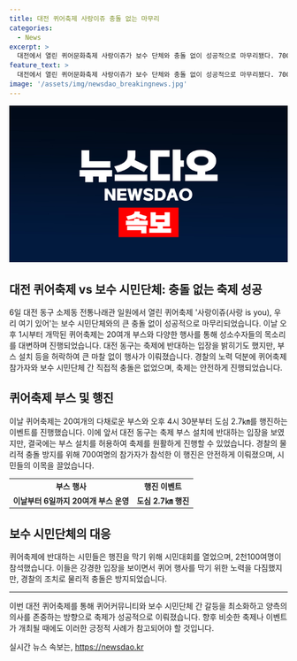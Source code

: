 ```yaml
---
title: 대전 퀴어축제 사랑이쥬 충돌 없는 마무리
categories:
  - News
excerpt: >
  대전에서 열린 퀴어문화축제 사랑이쥬가 보수 단체와 충돌 없이 성공적으로 마무리됐다. 700여명의 참가자가 도심을 행진하며 축제를 즐겼고, 건강한 가족 시민대회를 열던 보수 성향 시민단체는 퀴어 행사를 비판했다. 경찰은 강력한 대비책을 마련하여 물리적 충돌을 예방했고, 행진을 막으려던 반대 시민들과의 갈등을 진압했다. 이에 행사는 큰 사고 없이 원활히 진행됐다.
feature_text: >
  대전에서 열린 퀴어문화축제 사랑이쥬가 보수 단체와 충돌 없이 성공적으로 마무리됐다. 700여명의 참가자가 도심을 행진하며 축제를 즐겼고, 건강한 가족 시민대회를 열던 보수 성향 시민단체는 퀴어 행사를 비판했다. 경찰은 강력한 대비책을 마련하여 물리적 충돌을 예방했고, 행진을 막으려던 반대 시민들과의 갈등을 진압했다. 이에 행사는 큰 사고 없이 원활히 진행됐다.
image: '/assets/img/newsdao_breakingnews.jpg'
---
```


<p><img src="/assets/img/newsdao_breakingnews.jpg" alt="ontimetimes 속보" /></p>

<h2 data-ke-size="size26">대전 퀴어축제 vs 보수 시민단체: 충돌 없는 축제 성공</h2>

<p data-ke-size="size16">6일 대전 동구 소제동 전통나래관 일원에서 열린 퀴어축제 '사랑이쥬(사랑 is you), 우리 여기 있어'는 보수 시민단체와의 큰 충돌 없이 성공적으로 마무리되었습니다. 이날 오후 1시부터 개막된 퀴어축제는 20여개 부스와 다양한 행사를 통해 성소수자들의 목소리를 대변하며 진행되었습니다. 대전 동구는 축제에 반대하는 입장을 밝히기도 했지만, 부스 설치 등을 허락하여 큰 마찰 없이 행사가 이뤄졌습니다. 경찰의 노력 덕분에 퀴어축제 참가자와 보수 시민단체 간 직접적 충돌은 없었으며, 축제는 안전하게 진행되었습니다. </p>

<h2 data-ke-size="size24">퀴어축제 부스 및 행진</h2>

<p data-ke-size="size16">이날 퀴어축제는 20여개의 다채로운 부스와 오후 4시 30분부터 도심 2.7㎞를 행진하는 이벤트를 진행했습니다. 이에 앞서 대전 동구는 축제 부스 설치에 반대하는 입장을 보였지만, 결국에는 부스 설치를 허용하여 축제를 원활하게 진행할 수 있었습니다. 경찰의 물리적 충돌 방지를 위해 700여명의 참가자가 참석한 이 행진은 안전하게 이뤄졌으며, 시민들의 이목을 끌었습니다.</p>

<table>
    <tr>
        <th>부스 행사</th>
        <th>행진 이벤트</th>
    </tr>
    <tr>
        <td style="text-align: center; height: 17px;"><b>이날부터 6일까지 20여개 부스 운영</b></td>
        <td style="text-align: center; height: 17px;"><b>도심 2.7㎞ 행진</b></td>
    </tr>
</table>

<h2 data-ke-size="size24">보수 시민단체의 대응</h2>

<p data-ke-size="size16">퀴어축제에 반대하는 시민들은 행진을 막기 위해 시민대회를 열었으며, 2천100여명이 참석했습니다. 이들은 강경한 입장을 보이면서 퀴어 행사를 막기 위한 노력을 다짐했지만, 경찰의 조치로 물리적 충돌은 방지되었습니다.</p>

<hr>

<p data-ke-size="size16">이번 대전 퀴어축제를 통해 퀴어커뮤니티와 보수 시민단체 간 갈등을 최소화하고 양측의 의사를 존중하는 방향으로 축제가 성공적으로 이뤄졌습니다. 향후 비슷한 축제나 이벤트가 개최될 때에도 이러한 긍정적 사례가 참고되어야 할 것입니다.</p>
실시간 뉴스 속보는, <a href="https://newsdao.kr" rel="dofollow">https://newsdao.kr</a>


